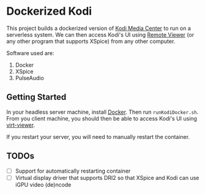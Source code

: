 # Dockerized Kodi
This project builds a dockerized version of [Kodi Media Center](https://kodi.tv) to run on a serverless system. We can then access Kodi's UI using [Remote Viewer](https://virt-manager.org/download) (or any other program that supports XSpice) from any other computer.

Software used are:
1. Docker
2. XSpice
3. PulseAudio

## Getting Started
In your headless server machine, install [Docker](https://www.docker.com). Then run `runKodiDocker.sh`. From you client machine, you should then be able to access Kodi's UI using [virt-viewer](https://virt-manager.org/download).

If you restart your server, you will need to manually restart the container.

## TODOs
- [ ] Support for automatically restarting container
- [ ] Virtual display driver that supports DRI2 so that XSpice and Kodi can use iGPU video (de)ncode
